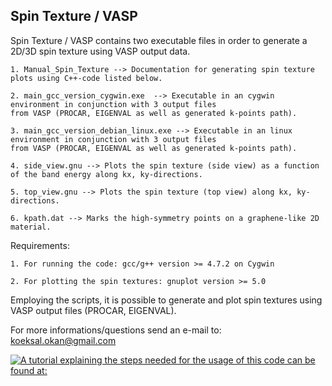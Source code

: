 
## Spin Texture / VASP

Spin Texture / VASP contains two executable files in order to generate a 2D/3D spin texture using VASP output data. 

```
1. Manual_Spin_Texture --> Documentation for generating spin texture plots using C++-code listed below.

2. main_gcc_version_cygwin.exe  --> Executable in an cygwin environment in conjunction with 3 output files
from VASP (PROCAR, EIGENVAL as well as generated k-points path).

3. main_gcc_version_debian_linux.exe --> Executable in an linux environment in conjunction with 3 output files
from VASP (PROCAR, EIGENVAL as well as generated k-points path).

4. side_view.gnu --> Plots the spin texture (side view) as a function of the band energy along kx, ky-directions. 

5. top_view.gnu --> Plots the spin texture (top view) along kx, ky-directions. 

6. kpath.dat --> Marks the high-symmetry points on a graphene-like 2D material. 
```

Requirements:
```
1. For running the code: gcc/g++ version >= 4.7.2 on Cygwin

2. For plotting the spin textures: gnuplot version >= 5.0
```
Employing the scripts, it is possible to generate and plot spin textures using VASP output files (PROCAR, EIGENVAL).    

For more informations/questions send an e-mail to: koeksal.okan@gmail.com

[![A tutorial explaining the steps needed for the usage of this code can be found at:](https://i.imgur.com/svSFrsZ.png)](https://youtu.be/Tjvy6rrRa5A)
